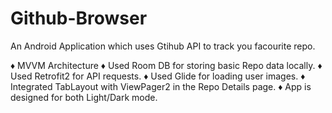 # Github-Browser
An Android Application which uses Gtihub API to track you facourite repo.

♦ MVVM Architecture
♦ Used Room DB for storing basic Repo data locally.
♦ Used Retrofit2 for API requests.
♦ Used Glide for loading user images.
♦ Integrated TabLayout with ViewPager2 in the Repo Details page.
♦ App is designed for both Light/Dark mode.
